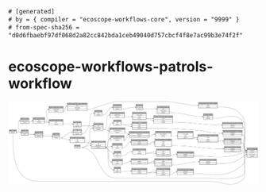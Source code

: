 ```
# [generated]
# by = { compiler = "ecoscope-workflows-core", version = "9999" }
# from-spec-sha256 = "d0d6fbaebf97df068d2a82cc842bda1ceb49040d757cbcf4f8e7ac99b3e74f2f"

```
# ecoscope-workflows-patrols-workflow

![](graph.png)
